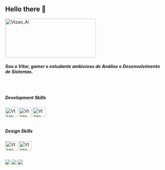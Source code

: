 ### <h2>Hello there 👋</h2>
<img align="center" alt="Vtzao_Ai" height="125" width="290" src="https://comixrevenge.files.wordpress.com/2018/06/1r3fn3.jpg" />
<h5>Sou o Vitor, gamer e estudante ambicioso de Análise e Desenvolvimento de Sistemas.</h5>

 ##
<div style="display: inline_block"><br>
   <h5><b>Development Skills</b></h5>
   <a href= "none"><img align="center" alt="Vtzao_HTML" height="30" width="40" src="https://cdn.jsdelivr.net/gh/devicons/devicon/icons/html5/html5-original.svg" /></a>
   <a href= "none"> <img align="center" alt="Vtzao_CSS" height="30" width="40" src="https://cdn.jsdelivr.net/gh/devicons/devicon/icons/css3/css3-original.svg" /></a>
   <a href= "none"><img align="center" alt="Vtzao_Py" height="30" width="40" src="https://cdn.jsdelivr.net/gh/devicons/devicon/icons/python/python-original.svg" /></a></br></div>
   
<div style="display: inline_block"><br>
   <h5><b>Design Skills</b></h5>
   <a href= "none"><img align="center" alt="Vtzao_Ai" height="30" width="40" src="https://cdn.jsdelivr.net/gh/devicons/devicon/icons/illustrator/illustrator-plain.svg" /></a>
   <a href= "none"><img align="center" alt="Vtzao_Ph" height="30" width="40" img src="https://cdn.jsdelivr.net/gh/devicons/devicon/icons/photoshop/photoshop-plain.svg" /></a>
</div>
 
 ##
 
<div>
    <a href= "mailto:contato.vtpereira@gmail.com"><img src="https://img.shields.io/badge/Gmail-D14836?style=for-the-badge&logo=gmail&logoColor=white" target="_blank"></a>
    <a href= "https://www.linkedin.com/in/vitor-pereira-co/"><img src="https://img.shields.io/badge/LinkedIn-0077B5?style=for-the-badge&logo=linkedin&logoColor=white" target="_blank"></a>
    <a href= "https://www.instagram.com.br/pereira_vt/"><img src="https://img.shields.io/badge/Instagram-E4405F?style=for-the-badge&logo=instagram&logoColor=white" target="_blank"></a>
</div>
